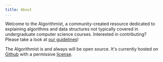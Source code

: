 ```yaml
---
title: About
...
```


Welcome to the Algorithmist, a community-created resource dedicated to explaining algorithms and
data structures not typically covered in undergraduate computer science courses. Interested in
contributing? Please take a look at [our guidelines]!

The Algorithmist is and always will be open source. It's currently hosted on [Github] with a
permissive [license].


[our guidelines]: https://algorithmist.github.io/contributions.html
[Github]: https://github.com/algorithmist/algorithmist.github.io
[license]: https://github.com/algorithmist/algorithmist.github.io/blob/master/LICENSE
